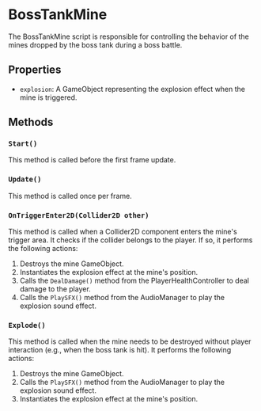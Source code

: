 # BossTankMine

The BossTankMine script is responsible for controlling the behavior of the mines dropped by the boss tank during a boss battle.

## Properties

- `explosion`: A GameObject representing the explosion effect when the mine is triggered.

## Methods

### `Start()`

This method is called before the first frame update.

### `Update()`

This method is called once per frame.

### `OnTriggerEnter2D(Collider2D other)`

This method is called when a Collider2D component enters the mine's trigger area. It checks if the collider belongs to the player. If so, it performs the following actions:

1. Destroys the mine GameObject.
2. Instantiates the explosion effect at the mine's position.
3. Calls the `DealDamage()` method from the PlayerHealthController to deal damage to the player.
4. Calls the `PlaySFX()` method from the AudioManager to play the explosion sound effect.

### `Explode()`

This method is called when the mine needs to be destroyed without player interaction (e.g., when the boss tank is hit). It performs the following actions:

1. Destroys the mine GameObject.
2. Calls the `PlaySFX()` method from the AudioManager to play the explosion sound effect.
3. Instantiates the explosion effect at the mine's position.
